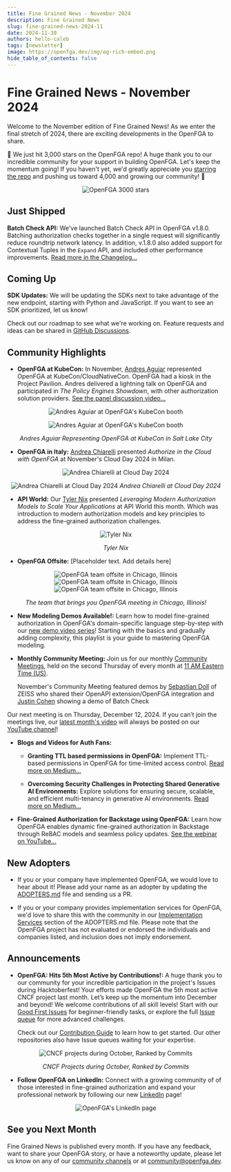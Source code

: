```yaml
---
title: Fine Grained News - November 2024
description: Fine Grained News
slug: fine-grained-news-2024-11
date: 2024-11-30
authors: hello-caleb
tags: [newsletter]
image: https://openfga.dev/img/og-rich-embed.png
hide_table_of_contents: false
---
```

# Fine Grained News - November 2024

Welcome to the November edition of Fine Grained News! As we enter the final stretch of 2024, there are exciting developments in the OpenFGA to share.

🌟 We just hit 3,000 stars on the OpenFGA repo! A huge thank you to our incredible community for your support in building OpenFGA. Let's keep the momentum going! If you haven't yet, we'd greatly appreciate you [starring the repo](https://github.com/openfga/openfga) and pushing us toward 4,000 and growing our community! 🌟
  <p align="center">
  <img src="../static/img/blog/fgn-2024-11-stars.png" alt="OpenFGA 3000 stars" />
</p>

## Just Shipped

**Batch Check API:**  We've launched Batch Check API in OpenFGA v1.8.0. Batching authorization checks together in a single request will significantly reduce roundtrip network latency. In addition, v.1.8.0 also added support for Contextual Tuples in the `Expand` API, and included other performance improvements. [Read more in the Changelog...](https://github.com/openfga/openfga/compare/v1.7.0...v1.8.0)

## Coming Up

**SDK Updates:** We will be updating the SDKs next to take advantage of the new endpoint, starting  with Python and JavaScript. If you want to see an SDK prioritized, let us know!

Check out our roadmap to see what we're working on. Feature requests and ideas can be shared in [GitHub Discussions](https://github.com/orgs/openfga/discussions).

## Community Highlights

* **OpenFGA at KubeCon:** In November, [Andres Aguiar](https://www.linkedin.com/in/andresaguiar/) represented OpenFGA at KubeCon/CloudNativeCon. OpenFGA had a kiosk in the Project Pavilion. Andres delivered a lightning talk on OpenFGA and participated in *The Policy Engines Showdown*, with other authorization solution providers. [See the panel discussion video...](https://www.youtube.com/watch?v=AVA32aYObRE)
<p align="center">
  <img src="../static/img/blog/fgn-2024-11-kubecon1.jpg" alt="Andres Aguiar at OpenFGA's KubeCon booth" />
</p>
 <p align="center">
  <img src="../static/img/blog/fgn-2024-11-kubecon2.jpg" alt="Andres Aguiar at OpenFGA's KubeCon booth" />
</p>
<p align="center">
  <em>Andres Aguiar Representing OpenFGA at KubeCon in Salt Lake City</em>
</p>

* **OpenFGA in Italy:** [Andrea Chiarelli](https://www.linkedin.com/in/andreachiarelli/) presented *Authorize in the Cloud with OpenFGA* at November's Cloud Day 2024 in Milan. 
<p align="center">
  <img src="../static/img/blog/fgn-2024-11-andrea-chiarelli1.png" alt="Andrea Chiarelli at Cloud Day 2024" />
</p>
<p align="center">
  <img src="../static/img/blog/fgn-2024-11-andrea-chiarelli2.png" alt="Andrea Chiarelli at Cloud Day 2024" />
  <em>Andrea Chiarelli at Cloud Day 2024</em>
</p>

* **API World:** Our [Tyler Nix](https://www.linkedin.com/in/tylernix/) presented *Leveraging Modern Authorization Models to Scale Your Applications* at API World this month. Which was introduction to modern authorization models and key principles to address the fine-grained authorization challenges.
<p align="center">
  <img src="../static/img/blog/fgn-2024-11-tyler-nix.jpeg" alt="Tyler Nix" />
</p>
<p align="center">
  <em>Tyler Nix</em>
</p>

* **OpenFGA Offsite:**  [Placeholder text. Add details here]<!--Placeholder. Add team photo(s)and community members photos-->
<div style="text-align: center;">
  <img src="../static/img/blog/fgn-2024-11-chicago-offsite1.jpg" alt="OpenFGA team offsite in Chicago, Illinois" style="display: inline-block; margin: 0 10px;" />
  <img src="../static/img/blog/fgn-2024-11-chicago-offsite2.jpg" alt="OpenFGA team offsite in Chicago, Illinois" style="display: inline-block; margin: 0 10px;" />
  <img src="../static/img/blog/fgn-2024-11-chicago-offsite3.jpg" alt="OpenFGA team offsite in Chicago, Illinois" style="display: inline-block; margin: 0 10px;" />
</div>
<p style="text-align: center; font-style: italic;">
  The team that brings you OpenFGA meeting in Chicago, Illinois!
</p>

* **New Modeling Demos Available!:** Learn how to model fine-grained authorization  in OpenFGA's domain-specific language step-by-step with our [new demo video series](https://www.youtube.com/playlist?list=PLUR5l-oTFZqWaDdhEOVt_IfPOIbKo1Ypt)! Starting with the basics and gradually adding complexity, this playlist is your guide to mastering OpenFGA modeling.

* **Monthly Community Meeting:** Join us for our monthly [Community Meetings](https://github.com/openfga/community/blob/main/community-meetings.md#:~:text=OpenFGA%20Community%20Meetings), held on the second Thursday of every month at [11 AM Eastern Time (US)](https://www.worldtimebuddy.com/?qm=1&lid=12,100,5,6,8&h=5&sln=11-12&hf=1). 

  November's Community Meeting featured demos by [Sebastian Doll](https://www.linkedin.com/in/katallaxie/) of ZEISS who shared their OpenAPI extension/OpenFGA integration and [Justin Cohen](https://www.linkedin.com/in/justincoh/) showing a demo of Batch Check  

Our next meeting is on Thursday, December 12, 2024. If you can’t join the meetings live, our [latest month's video](https://youtu.be/4MGF4rTzhbA?si=iGcoZTw8T99E0LKs) will always be posted on our [YouTube channel](https://www.youtube.com/@OpenFGA)! 

* **Blogs and Videos for Auth Fans:**  
  * **Granting TTL based permissions in OpenFGA:** Implement TTL-based permissions in OpenFGA for time-limited access control. [Read more on Medium...](https://medium.com/@shruti1810/granting-ttl-based-permissions-in-openfga-2ed2073931c3)

  * **Overcoming Security Challenges in Protecting Shared Generative AI Environments:** Explore solutions for ensuring secure, scalable, and efficient multi-tenancy in generative AI environments. [Read more on Medium...](https://towardsdatascience.com/overcoming-security-challenges-in-protecting-shared-generative-ai-environments-1ffb27da1bde)

* **Fine-Grained Authorization for Backstage using OpenFGA:** Learn how OpenFGA enables dynamic fine-grained authorization in Backstage through ReBAC models and seamless policy updates. [See the webinar on YouTube...](https://www.youtube.com/watch?v=wWFbLPvwOyQ)


## New Adopters

* If you or your company have implemented OpenFGA, we would love to hear about it! Please add your name as an adopter by updating the [ADOPTERS.md](https://github.com/openfga/community/blob/main/ADOPTERS.md#companiesprojects-using-openfga-in-production) file and sending us a PR.

* If you or your company provides implementation services for OpenFGA, we'd love to share this with the community in our [Implementation Services](https://github.com/openfga/community/blob/main/ADOPTERS.md#companies-offering-openfga-implementation-services) section of the ADOPTERS.md file. Please note that the OpenFGA project has not evaluated or endorsed the individuals and companies listed, and inclusion does not imply endorsement.

## Announcements

* **OpenFGA: Hits 5th Most Active by Contributions!:** A huge thank you to our community for your incredible participation in the project's Issues during Hacktoberfest! Your efforts made OpenFGA the 5th most active CNCF project last month. 
  Let’s keep up the momentum into December and beyond! We welcome contributions of all skill levels! Start with our [Good First Issues](https://github.com/openfga/openfga/issues?q=is%3Aissue+is%3Aopen+label%3A%22good+first+issue%22) for beginner-friendly tasks, or explore the full [Issue queue](https://github.com/openfga/openfga/issues) for more advanced challenges. 

  Check out our [Contribution Guide](https://github.com/openfga/.github/blob/main/CONTRIBUTING.md) to learn how to get started. Our other repositories also have Issue queues waiting for your expertise. 
<p align="center">
  <img src="../static/img/blog/fgn-2024-11-open-fga-ranks-5th.jpeg" alt="CNCF projects during October, Ranked by Commits" />
  </p>
  <p align="center">
  <em>CNCF Projects during October, Ranked by Commits</em>
</p>

* **Follow OpenFGA on LinkedIn:** Connect with a growing community of of those interested in fine-grained authorization and expand your professional network by following our new [LinkedIn](http://linkedin.com/company/openfga) page!
<p align="center">
  <img src="../static/img/blog/fgn-2024-11-linkedin.png" alt="OpenFGA's LinkedIn page" />
</p>

## See you Next Month

Fine Grained News is published every month. If you have any feedback, want to share your OpenFGA story, or have a noteworthy update, please let us know on any of our [community channels](https://openfga.dev/community) or at [community@openfga.dev](mailto:community@openfga.dev).